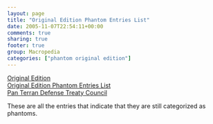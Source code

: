 ```yaml
---
layout: page
title: "Original Edition Phantom Entries List"
date: 2005-11-07T22:54:11+00:00
comments: true
sharing: true
footer: true
group: Macropedia
categories: ["phantom original edition"]
---
```

<div class='row'>
	<div class='col-md-4'><a href='/macropedia/original-edition'>Original Edition</a></div>
	<div class='col-md-4'><a href='/macropedia/original-edition-phantom-entries-list'>Original Edition Phantom Entries List</a></div>
	<div class='col-md-4'><a href='/macropedia/pan-terran-defense-treaty-council'>Pan Terran Defense Treaty Council</a></div>
</div>


These are all the entries that indicate that they are still categorized as phantoms.